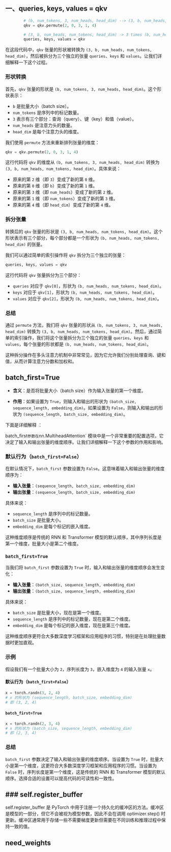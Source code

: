 
## 一、queries, keys, values = qkv
```python
        # (b, num_tokens, 3, num_heads, head_dim) --> (3, b, num_heads, num_tokens, head_dim)
        qkv = qkv.permute(2, 0, 3, 1, 4)

        # (3, b, num_heads, num_tokens, head_dim) -> 3 times (b, num_heads, num_tokens, head_dim)
        queries, keys, values = qkv

```
在这段代码中，`qkv` 张量的形状被转换为 `(3, b, num_heads, num_tokens, head_dim)`，然后被拆分为三个独立的张量 `queries`、`keys` 和 `values`。让我们详细解释一下这个过程。

### 形状转换

首先，`qkv` 张量的形状是 `(b, num_tokens, 3, num_heads, head_dim)`。这个形状表示：
- `b` 是批量大小（batch size）。
- `num_tokens` 是序列中的标记数量。
- `3` 表示有三个部分：查询（query）、键（key）和值（value）。
- `num_heads` 是注意力头的数量。
- `head_dim` 是每个注意力头的维度。

我们使用 `permute` 方法来重新排列张量的维度：

```python
qkv = qkv.permute(2, 0, 3, 1, 4)
```

这行代码将 `qkv` 的维度从 `(b, num_tokens, 3, num_heads, head_dim)` 转换为 `(3, b, num_heads, num_tokens, head_dim)`。具体来说：
- 原来的第 `2` 维（即 `3`）变成了新的第 `0` 维。
- 原来的第 `0` 维（即 `b`）变成了新的第 `1` 维。
- 原来的第 `3` 维（即 `num_heads`）变成了新的第 `2` 维。
- 原来的第 `1` 维（即 `num_tokens`）变成了新的第 `3` 维。
- 原来的第 `4` 维（即 `head_dim`）变成了新的第 `4` 维。

### 拆分张量

转换后的 `qkv` 张量的形状是 `(3, b, num_heads, num_tokens, head_dim)`。这个形状表示有三个部分，每个部分都是一个形状为 `(b, num_heads, num_tokens, head_dim)` 的张量。

我们可以通过简单的索引操作将 `qkv` 拆分为三个独立的张量：

```python
queries, keys, values = qkv
```

这行代码将 `qkv` 张量拆分为三个部分：
- `queries` 对应于 `qkv[0]`，形状为 `(b, num_heads, num_tokens, head_dim)`。
- `keys` 对应于 `qkv[1]`，形状为 `(b, num_heads, num_tokens, head_dim)`。
- `values` 对应于 `qkv[2]`，形状为 `(b, num_heads, num_tokens, head_dim)`。

### 总结

通过 `permute` 方法，我们将 `qkv` 张量的形状从 `(b, num_tokens, 3, num_heads, head_dim)` 转换为 `(3, b, num_heads, num_tokens, head_dim)`。然后，通过简单的索引操作，我们将这个张量拆分为三个独立的张量 `queries`、`keys` 和 `values`，每个张量的形状都是 `(b, num_heads, num_tokens, head_dim)`。

这种拆分操作在多头注意力机制中非常常见，因为它允许我们分别处理查询、键和值，从而计算注意力分数和加权和。

## batch_first=True
- **含义**：是否将批量大小（batch size）作为输入张量的第一个维度。
    
- **作用**：如果设置为 `True`，则输入和输出的形状为 `(batch_size, sequence_length, embedding_dim)`。如果设置为 `False`，则输入和输出的形状为 `(sequence_length, batch_size, embedding_dim)`。


下面是详细解释 ：

batch_first` 参数在 `nn.MultiheadAttention` 模块中是一个非常重要的配置选项，它决定了输入和输出张量的维度顺序。让我们详细解释一下这个参数的作用和影响。
### 默认行为（`batch_first=False`）

在默认情况下，`batch_first` 参数设置为 `False`。这意味着输入和输出张量的维度顺序为：

- **输入张量**：`(sequence_length, batch_size, embedding_dim)`
- **输出张量**：`(sequence_length, batch_size, embedding_dim)`

具体来说：
- `sequence_length` 是序列中的标记数量。
- `batch_size` 是批量大小。
- `embedding_dim` 是每个标记的嵌入维度。

这种维度顺序是传统的 RNN 和 Transformer 模型的默认顺序，其中序列长度是第一个维度，批量大小是第二个维度。

### `batch_first=True`

当我们将 `batch_first` 参数设置为 `True` 时，输入和输出张量的维度顺序会发生变化：

- **输入张量**：`(batch_size, sequence_length, embedding_dim)`
- **输出张量**：`(batch_size, sequence_length, embedding_dim)`

具体来说：
- `batch_size` 是批量大小，现在是第一个维度。
- `sequence_length` 是序列中的标记数量，现在是第二个维度。
- `embedding_dim` 是每个标记的嵌入维度，现在是第三个维度。

这种维度顺序更符合大多数深度学习框架和应用程序的习惯，特别是在处理批量数据时更加直观。

### 示例

假设我们有一个批量大小为 `2`，序列长度为 `3`，嵌入维度为 `4` 的输入张量 `x`。

#### 默认行为（`batch_first=False`）

```python
x = torch.randn(3, 2, 4)
# x 的形状为 (sequence_length, batch_size, embedding_dim)
# 即 (3, 2, 4)
```

#### `batch_first=True`

```python
x = torch.randn(2, 3, 4)
# x 的形状为 (batch_size, sequence_length, embedding_dim)
# 即 (2, 3, 4)
```

### 总结

`batch_first` 参数决定了输入和输出张量的维度顺序。当设置为 `True` 时，批量大小是第一个维度，这更符合大多数深度学习框架和应用程序的习惯。当设置为 `False` 时，序列长度是第一个维度，这是传统的 RNN 和 Transformer 模型的默认顺序。选择合适的设置可以提高代码的可读性和一致性。

## ### self.register_buffer

self.register_buffer 是 PyTorch 中用于注册一个持久化的缓冲区的方法。缓冲区是模型的一部分，但它不会被视为模型参数，因此不会在调用 optimizer.step() 时更新。缓冲区通常用于存储一些不需要梯度更新但需要在不同训练和推理过程中保持一致的值。

## need_weights
